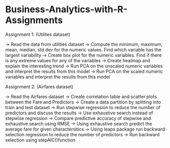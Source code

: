 # Business-Analytics-with-R-Assignments


Assignment 1: (Utilites dataset)

-> Read the data from utilities dataset
-> Compute the minimum, maximum, mean, median, std dev for the numeric values. Find which variable has the largest
   variability
-> Create box plot for the numeric variables. Find if there is any extreme values for any of the variables
-> Create heatmap and explain the interesting trend
-> Run PCA on the unscaled numeric variables and interpret the results from this model
-> Run PCA on the scaled numeric variables and interpret the results from this model




Assignment 2: (Airfares dataset)

-> Read the Airfares dataset
-> Create correlation table and scatter plots between the Fare and Predictors 
-> Create a data partition by splitting into train and test dataset
-> Run stepwise regression to reduce the number of predictors and discuss the results
-> Use exhaustive search instead of stepwise regression 
-> Compare predictive accuracy of stepwise and exhaustive search using RMSE
-> Using exhaustive search predict the average fare for given charactersitics
-> Using leaps package run backward selection regression to reduce the number of predictors
-> Run backward selection using stepAIC()function  

